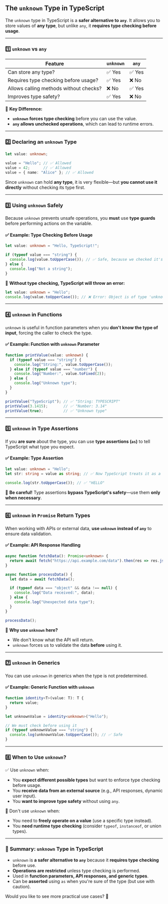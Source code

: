 ## **The `unknown` Type in TypeScript**
The `unknown` type in TypeScript is a **safer alternative to `any`**. It allows you to store values of **any type**, but unlike `any`, it **requires type checking before usage**. 

---

### **1️⃣ `unknown` vs `any`**
| Feature  | `unknown` | `any` |
|----------|----------|--------|
| Can store any type? | ✅ Yes | ✅ Yes |
| Requires type checking before usage? | ✅ Yes | ❌ No |
| Allows calling methods without checks? | ❌ No | ✅ Yes |
| Improves type safety? | ✅ Yes | ❌ No |

🔹 **Key Difference:**  
- **`unknown` forces type checking** before you can use the value.
- **`any` allows unchecked operations**, which can lead to runtime errors.

---

### **2️⃣ Declaring an `unknown` Type**
```ts
let value: unknown;

value = "Hello"; // ✅ Allowed
value = 42;      // ✅ Allowed
value = { name: "Alice" }; // ✅ Allowed
```
Since `unknown` can hold **any type**, it is very flexible—but **you cannot use it directly** without checking its type first.

---

### **3️⃣ Using `unknown` Safely**
Because `unknown` prevents unsafe operations, you **must** use **type guards** before performing actions on the variable.

#### ✅ **Example: Type Checking Before Usage**
```ts
let value: unknown = "Hello, TypeScript!";

if (typeof value === "string") {
  console.log(value.toUpperCase()); // ✅ Safe, because we checked it's a string
} else {
  console.log("Not a string");
}
```
🔹 **Without type checking, TypeScript will throw an error:**
```ts
let value: unknown = "Hello";
console.log(value.toUpperCase()); // ❌ Error: Object is of type 'unknown'
```

---

### **4️⃣ `unknown` in Functions**
`unknown` is useful in function parameters when you **don't know the type of input**, forcing the caller to check the type.

#### ✅ **Example: Function with `unknown` Parameter**
```ts
function printValue(value: unknown) {
  if (typeof value === "string") {
    console.log("String:", value.toUpperCase());
  } else if (typeof value === "number") {
    console.log("Number:", value.toFixed(2));
  } else {
    console.log("Unknown type");
  }
}

printValue("TypeScript"); // ✅ "String: TYPESCRIPT"
printValue(3.1415);       // ✅ "Number: 3.14"
printValue(true);         // ✅ "Unknown type"
```

---

### **5️⃣ `unknown` in Type Assertions**
If you **are sure** about the type, you can use **type assertions (`as`)** to tell TypeScript what type you expect.

#### ✅ **Example: Type Assertion**
```ts
let value: unknown = "Hello";
let str: string = value as string; // ✅ Now TypeScript treats it as a string

console.log(str.toUpperCase()); // ✅ "HELLO"
```
🚨 **Be careful!** Type assertions **bypass TypeScript's safety**—use them **only when necessary**.

---

### **6️⃣ `unknown` in `Promise` Return Types**
When working with APIs or external data, **use `unknown` instead of `any`** to ensure data validation.

#### ✅ **Example: API Response Handling**
```ts
async function fetchData(): Promise<unknown> {
  return await fetch("https://api.example.com/data").then(res => res.json());
}

async function processData() {
  let data = await fetchData();

  if (typeof data === "object" && data !== null) {
    console.log("Data received:", data);
  } else {
    console.log("Unexpected data type");
  }
}

processData();
```
🔹 **Why use `unknown` here?**  
- We don't know what the API will return.
- `unknown` forces us to validate the data **before** using it.

---

### **7️⃣ `unknown` in Generics**
You can use `unknown` in generics when the type is not predetermined.

#### ✅ **Example: Generic Function with `unknown`**
```ts
function identity<T>(value: T): T {
  return value;
}

let unknownValue = identity<unknown>("Hello");

// We must check before using it
if (typeof unknownValue === "string") {
  console.log(unknownValue.toUpperCase()); // ✅ Safe
}
```

---

### **8️⃣ When to Use `unknown`?**
✅ Use `unknown` when:
- You **expect different possible types** but want to enforce type checking before usage.
- You **receive data from an external source** (e.g., API responses, dynamic user input).
- You **want to improve type safety** without using `any`.

🚫 Don't use `unknown` when:
- You need to **freely operate on a value** (use a specific type instead).
- You **need runtime type checking** (consider `typeof`, `instanceof`, or union types).

---

### **🔹 Summary: `unknown` Type in TypeScript**
- `unknown` is **a safer alternative to `any`** because it **requires type checking** before use.
- **Operations are restricted** unless type checking is performed.
- Used in **function parameters, API responses, and generic types**.
- Can be **asserted** using `as` when you're sure of the type (but use with caution).

Would you like to see more practical use cases? 🚀